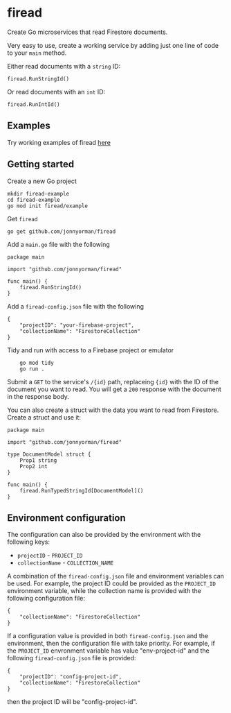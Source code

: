 # firead

Create Go microservices that read Firestore documents.

Very easy to use, create a working service by adding just one line of code to your `main` method.

Either read documents with a `string` ID:
```
firead.RunStringId()
```
Or read documents with an `int` ID:
```
firead.RunIntId()
```

## Examples

Try working examples of firead [here](https://github.com/JonnyOrman/firead-examples)

## Getting started

Create a new Go project
```
mkdir firead-example
cd firead-example
go mod init firead/example
```

Get `firead`
```
go get github.com/jonnyorman/firead
```

Add a `main.go` file with the following
```
package main

import "github.com/jonnyorman/firead"

func main() {
	firead.RunStringId()
}
```

Add a `firead-config.json` file with the following
```
{
    "projectID": "your-firebase-project",
    "collectionName": "FirestoreCollection"
}
```

Tidy and run with access to a Firebase project or emulator
```
    go mod tidy
    go run .
```

Submit a `GET` to the service's `/{id}` path, replaceing `{id}` with the ID of the document you want to read. You will get a `200` response with the document in the response body.

You can also create a struct with the data you want to read from Firestore. Create a struct and use it:
```
package main

import "github.com/jonnyorman/firead"

type DocumentModel struct {
	Prop1 string
	Prop2 int
}

func main() {
	firead.RunTypedStringId[DocumentModel]()
}
```

## Environment configuration

The configuration can also be provided by the environment with the following keys:
- `projectID` - `PROJECT_ID`
- `collectionName` - `COLLECTION_NAME`

A combination of the `firead-config.json` file and environment variables can be used. For example, the project ID could be provided as the `PROJECT_ID` environment variable, while the collection name is provided with the following configuration file:
```
{
    "collectionName": "FirestoreCollection"
}
```

If a configuration value is provided in both `firead-config.json` and the environment, then the configuration file with take priority. For example, if the `PROJECT_ID` envronment variable has value "env-project-id" and the following `firead-config.json` file is provided:
```
{
    "projectID": "config-project-id",
    "collectionName": "FirestoreCollection"
}
```
then the project ID will be "config-project-id".